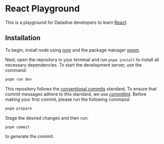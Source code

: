 # React Playground

This is a playground for Datadive developers to learn [React](https://react.dev/).

## Installation

To begin, install node using [nvm](https://github.com/nvm-sh/nvm) and the package manager [pnpm](https://pnpm.io/installation).

Next, open the repository in your terminal and run `pnpm install` to install all necessary dependencies.
To start the development server, use the command:

```bash
pnpm run dev
```

This repository follows the [conventional commits](https://www.conventionalcommits.org) standard.
To ensure that commit messages adhere to this standard, we use [commitlint](https://github.com/conventional-changelog/commitlint).
Before making your first commit, please run the following command:

```bash
pnpm prepare
```

Stage the desired changes and then run:

```bash
pnpm commit
```

to generate the commit.
